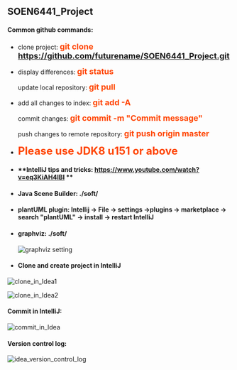 ## SOEN6441_Project

#### **Common github commands**:

+ clone project:   **<font color = #ff4500 size = 4>git clone https://github.com/futurename/SOEN6441_Project.git </font>**

+ display differences:  **<font color = #ff4500 size = 4>git status</font>**

  update local repository:  **<font color = #ff4500 size = 4>git pull</font>**

+ add all changes to index:  **<font color = #ff4500 size = 4>git add -A</font>**

  commit changes:  **<font color = #ff4500 size = 4>git commit -m "Commit message"</font>**

  push changes to remote repository:  **<font color = #ff4500 size = 4>git push origin master</font>**



+ **<font color = #ff4500 size =5>Please use JDK8 u151 or above</font>** 

  

+ #### **IntelliJ tips and tricks: https://www.youtube.com/watch?v=eq3KiAH4IBI **

  

+ #### **Java Scene Builder:   ./soft/**

+ #### **plantUML plugin: Intellij -> File -> settings ->plugins -> marketplace -> search "plantUML" -> install -> restart IntelliJ**

+ #### **graphviz:   ./soft/**

  ![graphviz setting](docs/pics/graphviz_plugin_setting.jpg)

  

+ #### **Clone and create project in IntelliJ**

![clone_in_Idea1](docs/pics/clone_in_Idea1.jpg)

![clone_in_Idea2](docs/pics/clone_in_Idea2.jpg)



#### Commit in IntelliJ:
![commit_in_Idea](docs/pics/commit_in_Idea.jpg)

#### Version control log:
![idea_version_control_log](docs/pics/idea_version_control_log.jpg)
